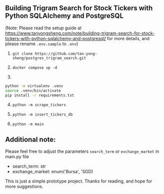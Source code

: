 ## Building Trigram Search for Stock Tickers with Python SQLAlchemy and PostgreSQL

(Note: Please read the setup guide at https://www.tanyongsheng.com/note/building-trigram-search-for-stock-tickers-with-python-sqlalchemy-and-postgresql/ for more details, and please rename `.env.sample` to `.env`)

1. `git clone https://github.com/tan-yong-sheng/postgres_trigram_search.git`

2. `docker compose up -d`

3. 

```bash
python -m virtualenv .venv
source .venv/bin/activate
pip install -r requirements.txt
```

4. `python -m scrape_tickers`

5. `python -m insert_tickers_db`

6. `python -m main`


## Additional note:

Please feel free to adjust the parameters `search_term` or `exchange_market` in main.py file

  - search_term: str
  - exchange_market: enum('Bursa', 'SGD)


This is just a simple prototype project. Thanks for reading, and hope for more suggestions.
